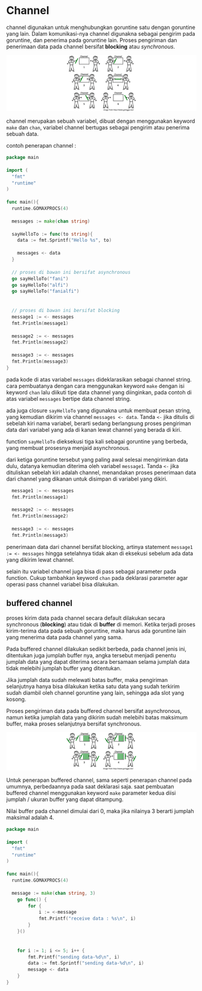 # Channel

channel digunakan untuk menghubungkan goruntine satu dengan goruntine yang lain.
Dalam komunikasi-nya channel digunakna sebagai pengirim pada goruntine, dan penerima pada goruntine lain.
Proses pengiriman dan penerimaan data pada channel bersifat **blocking** atau _synchronous_.

![proses pengiriman dan penerimaan data pada channel][channel]

channel merupakan sebuah variabel, dibuat dengan menggunakan keyword `make` dan `chan`, variabel channel bertugas sebagai pengirim atau penerima sebuah data.

contoh penerapan channel :

```go
package main

import (
  "fmt"
  "runtime"
)

func main(){
  runtime.GOMAXPROCS(4)

  messages := make(chan string)

  sayHelloTo := func(to string){
    data := fmt.Sprintf("Hello %s", to)

    messages <- data
  }

  // proses di bawan ini bersifat asynchronous
  go sayHelloTo("fani")
  go sayHelloTo("alfi")
  go sayHelloTo("fanialfi")


  // proses di bawan ini bersifat blocking
  message1 := <- messages
  fmt.Println(message1)

  message2 := <- messages
  fmt.Println(message2)

  message3 := <- messages
  fmt.Println(message3)
}
```

pada kode di atas variabel `messages` dideklarasikan sebagai channel string.
cara pembuatanya dengan cara menggunakan keyword `make` dengan isi keyword `chan` lalu diikuti tipe data channel yang diinginkan, pada contoh di atas variabel `messages` bertipe data channel string.

ada juga closure `sayHelloTo` yang digunakna untuk membuat pesan string, yang kemudian dikirim via channel `messages <- data`.
Tanda `<-` jika ditulis di sebelah kiri nama variabel, berarti sedang berlangsung proses pengiriman data dari variabel yang ada di kanan lewat channel yang berada di kiri.

function `sayHelloTo` dieksekusi tiga kali sebagai goruntine yang berbeda, yang membuat prosesnya menjaid asynchronous.

dari ketiga goruntine tersebut yang paling awal selesai mengirimkan data dulu, datanya kemudian diterima oleh variabel `message1`.
Tanda `<-` jika dituliskan sebelah kiri adalah channel, menandakan proses penerimaan data dari channel yang dikanan untuk disimpan di variabel yang dikiri.

```go
  message1 := <- messages
  fmt.Println(message1)

  message2 := <- messages
  fmt.Println(message2)

  message3 := <- messages
  fmt.Println(message3)
```

penerimaan data dari channel bersifat blocking, artinya statement `message1 := <- messages` hingga setelahnya tidak akan di eksekusi sebelum ada data yang dikirim lewat channel.

selain itu variabel channel juga bisa di pass sebagai parameter pada function.
Cukup tambahkan keyword `chan` pada deklarasi parameter agar operasi pass channel variabel bisa dilakukan.

## buffered channel

proses kirim data pada channel secara default dilakukan secara synchronous (**blocking**) atau tidak di **buffer** di memori.
Ketika terjadi proses kirim-terima data pada sebuah goruntine, maka harus ada goruntine lain yang menerima data pada channel yang sama.

Pada buffered channel dilakukan sedikit berbeda, pada channel jenis ini, ditentukan juga jumplah buffer nya,
angka tersebut menjadi penentu jumplah data yang dapat diterima secara bersamaan selama jumplah data tidak melebihi jumplah buffer yang ditentukan.

Jika jumplah data sudah melewati batas buffer, maka pengiriman selanjutnya hanya bisa dilakukan ketika satu data yang sudah terkirim sudah diambil oleh channel goruntine yang lain, sehingga ada slot yang kosong.

Proses pengiriman data pada buffered channel bersifat asynchronous, namun ketika jumplah data yang dikirim sudah melebihi batas maksimum buffer, maka proses selanjutnya bersifat synchronous.

![proses pengiriman bufered channel][buffer]

Untuk penerapan buffered channel, sama seperti penerapan channel pada umumnya, perbedaannya pada saat deklarasi saja.
saat pembuatan buffered channel menggunakan keyword `make` parameter kedua diisi jumplah / ukuran buffer yang dapat ditampung.

Nilai buffer pada channel dimulai dari 0, maka jika nilainya 3 berarti jumplah maksimal adalah 4.

```go
package main

import (
  "fmt"
  "runtime"
)

func main(){
  runtime.GOMAXPROCS(4)

  message := make(chan string, 3)
	go func() {
		for {
			i := <-message
			fmt.Printf("receive data : %s\n", i)
		}
	}()

	
	for i := 1; i <= 5; i++ {
		fmt.Printf("sending data-%d\n", i)
		data := fmt.Sprintf("sending data-%d\n", i)
		message <- data
	}
}
```

[channel]: ./img/channel.png
[buffer]: ./img/channel-buffer.png